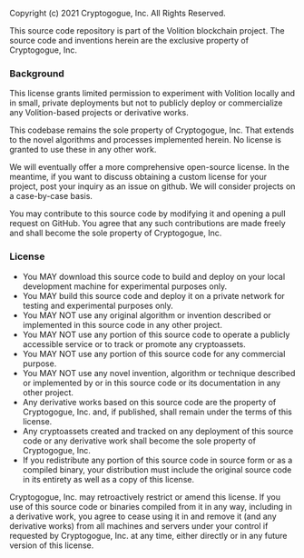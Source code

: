 Copyright (c) 2021 Cryptogogue, Inc. All Rights Reserved.

This source code repository is part of the Volition blockchain project. The source code and inventions herein are the exclusive property of Cryptogogue, Inc.

### Background

This license grants limited permission to experiment with Volition locally and in small, private deployments but not to publicly deploy or commercialize any Volition-based projects or derivative works.

This codebase remains the sole property of Cryptogogue, Inc. That extends to the novel algorithms and processes implemented herein. No license is granted to use these in any other work.

We will eventually offer a more comprehensive open-source license. In the meantime, if you want to discuss obtaining a custom license for your project, post your inquiry as an issue on github. We will consider projects on a case-by-case basis.

You may contribute to this source code by modifying it and opening a pull request on GitHub. You agree that any such contributions are made freely and shall become the sole property of Cryptogogue, Inc.

### License

- You MAY download this source code to build and deploy on your local development machine for experimental purposes only.
- You MAY build this source code and deploy it on a private network for testing and experimental purposes only.
- You MAY NOT use any original algorithm or invention described or implemented in this source code in any other project.
- You MAY NOT use any portion of this source code to operate a publicly accessible service or to track or promote any cryptoassets.
- You MAY NOT use any portion of this source code for any commercial purpose.
- You MAY NOT use any novel invention, algorithm or technique described or implemented by or in this source code or its documentation in any other project.
- Any derivative works based on this source code are the property of Cryptogogue, Inc. and, if published, shall remain under the terms of this license.
- Any cryptoassets created and tracked on any deployment of this source code or any derivative work shall become the sole property of Cryptogogue, Inc.
- If you redistribute any portion of this source code in source form or as a compiled binary, your distribution must include the original source code in its entirety as well as a copy of this license.

Cryptogogue, Inc. may retroactively restrict or amend this license. If you use of this source code or binaries compiled from it in any way, including in a derivative work, you agree to cease using it in and remove it (and any derivative works) from all machines and servers under your control if requested by Cryptogogue, Inc. at any time, either directly or in any future version of this license.

